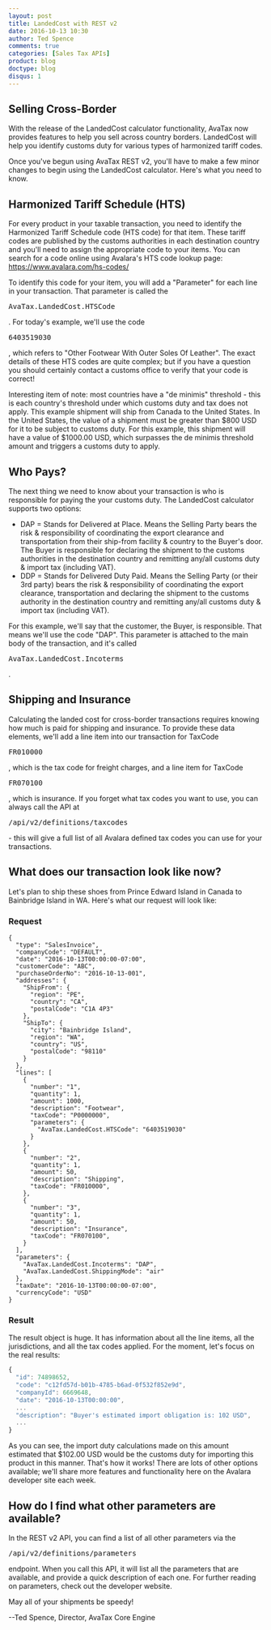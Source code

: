 ```yaml
---
layout: post
title: LandedCost with REST v2
date: 2016-10-13 10:30
author: Ted Spence
comments: true
categories: [Sales Tax APIs]
product: blog
doctype: blog
disqus: 1
---
```


<h2>Selling Cross-Border</h2>

With the release of the LandedCost calculator functionality, AvaTax now provides features to help you sell across country borders.  LandedCost will help you identify customs duty for various types of harmonized tariff codes.

Once you've begun using AvaTax REST v2, you'll have to make a few minor changes to begin using the LandedCost calculator.  Here's what you need to know.

<h2>Harmonized Tariff Schedule (HTS)</h2>

For every product in your taxable transaction, you need to identify the Harmonized Tariff Schedule code (HTS code) for that item.  These tariff codes are published by the customs authorities in each destination country and you'll need to assign the appropriate code to your items.  You can search for a code online using Avalara's HTS code lookup page: <a href="https://www.avalara.com/hs-codes/">https://www.avalara.com/hs-codes/</a>

To identify this code for your item, you will add a "Parameter" for each line in your transaction.  That parameter is called the <pre>AvaTax.LandedCost.HTSCode</pre>.  For today's example, we'll use the code <pre>6403519030</pre>, which refers to "Other Footwear With Outer Soles Of Leather".  The exact details of these HTS codes are quite complex; but if you have a question you should certainly contact a customs office to verify that your code is correct!

Interesting item of note: most countries have a "de minimis" threshold - this is each country's threshold under which customs duty and tax does not apply.  This example shipment will ship from Canada to the United States.  In the United States, the value of a shipment must be greater than $800 USD for it to be subject to customs duty.  For this example, this shipment will have a value of $1000.00 USD, which surpasses the de minimis threshold amount and triggers a customs duty to apply.

<h2>Who Pays?</h2>

The next thing we need to know about your transaction is who is responsible for paying the your customs duty.  The LandedCost calculator supports two options:

<ul>
<li>DAP = Stands for Delivered at Place. Means the Selling Party bears the risk &amp; responsibility of coordinating the export clearance and transportation from their ship-from facility &amp; country to the Buyer's door. The Buyer is responsible for declaring the shipment to the customs authorities in the destination country and remitting any/all customs duty &amp; import tax (including VAT).</li>
<li>DDP = Stands for Delivered Duty Paid. Means the Selling Party (or their 3rd party) bears the risk &amp; responsibility of coordinating the export clearance, transportation and declaring the shipment to the customs authority in the destination country and remitting any/all customs duty &amp; import tax (including VAT).</li>
</ul>

For this example, we'll say that the customer, the Buyer, is responsible.  That means we'll use the code "DAP".  This parameter is attached to the main body of the transaction, and it's called <pre>AvaTax.LandedCost.Incoterms</pre>.

<h2>Shipping and Insurance</h2>

Calculating the landed cost for cross-border transactions requires knowing how much is paid for shipping and insurance.  To provide these data elements, we'll add a line item into our transaction for TaxCode <pre>FR010000</pre>, which is the tax code for freight charges, and a line item for TaxCode <pre>FR070100</pre>, which is insurance.  If you forget what tax codes you want to use, you can always call the API at <pre>/api/v2/definitions/taxcodes</pre> - this will give a full list of all Avalara defined tax codes you can use for your transactions.

<h2>What does our transaction look like now?</h2>

Let's plan to ship these shoes from Prince Edward Island in Canada to Bainbridge Island in WA.  Here's what our request will look like:

<h3>Request</h3>

```
{
  "type": "SalesInvoice",
  "companyCode": "DEFAULT",
  "date": "2016-10-13T00:00:00-07:00",
  "customerCode": "ABC",
  "purchaseOrderNo": "2016-10-13-001",
  "addresses": {
    "ShipFrom": {
      "region": "PE",
      "country": "CA",
      "postalCode": "C1A 4P3"
    },
    "ShipTo": {
      "city": "Bainbridge Island",
      "region": "WA",
      "country": "US",
      "postalCode": "98110"
    }
  },
  "lines": [
    {
      "number": "1",
      "quantity": 1,
      "amount": 1000,
      "description": "Footwear",
      "taxCode": "P0000000",
      "parameters": {
        "AvaTax.LandedCost.HTSCode": "6403519030"
      }
    },
    {
      "number": "2",
      "quantity": 1,
      "amount": 50,
      "description": "Shipping",
      "taxCode": "FR010000",
    },
    {
      "number": "3",
      "quantity": 1,
      "amount": 50,
      "description": "Insurance",
      "taxCode": "FR070100",
    }
  ],
  "parameters": {
    "AvaTax.LandedCost.Incoterms": "DAP",
    "AvaTax.LandedCost.ShippingMode": "air"
  },
  "taxDate": "2016-10-13T00:00:00-07:00",
  "currencyCode": "USD"
}
```

<h3>Result</h3>

The result object is huge.  It has information about all the line items, all the jurisdictions, and all the tax codes applied.  For the moment, let's focus on the real results:

```javascript
{
  "id": 74898652,
  "code": "c12fd57d-b01b-4785-b6ad-0f532f852e9d",
  "companyId": 6669648,
  "date": "2016-10-13T00:00:00",
  ...
  "description": "Buyer's estimated import obligation is: 102 USD",
  ...
}
```

As you can see, the import duty calculations made on this amount estimated that $102.00 USD would be the customs duty for importing this product in this manner.  That's how it works!  There are lots of other options available; we'll share more features and functionality here on the Avalara developer site each week.

<h2>How do I find what other parameters are available?</h2>

In the REST v2 API, you can find a list of all other parameters via the <pre>/api/v2/definitions/parameters</pre> endpoint.  When you call this API, it will list all the parameters that are available, and provide a quick description of each one.  For further reading on parameters, check out the developer website.

May all of your shipments be speedy!

--Ted Spence, Director, AvaTax Core Engine
